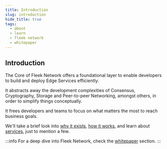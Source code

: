 ```yaml
---
title: Introduction
slug: introduction
hide_title: true
tags:
  - about
  - learn
  - fleek network
  - whitepaper
---
```


## Introduction

The Core of Fleek Network offers a foundational layer to enable developers to build and deploy Edge Services efficiently.

It abstracts away the development complexities of Consensus, Cryptography, Storage and Peer-to-peer Networking, amongst others, in order to simplify things conceptually.

It frees developers and teams to focus on what matters the most to reach business goals.

We'll take a brief look into [why it exists](why-it-exists), [how it works](how-it-works), and learn about [services](network/services), just to mention a few.

:::info
For a deep dive into Fleek Network, check the [whitepaper](../whitepaper) section.
:::
